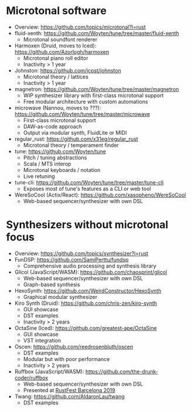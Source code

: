 # Microtonal software

- Overview: https://github.com/topics/microtonal?l=rust
- fluid-xenth: https://github.com/Woyten/tune/tree/master/fluid-xenth
  - Microtonal soundfont renderer
- Harmoxen (Druid, moves to Iced): https://github.com/Azorlogh/harmoxen
  - Microtonal piano roll editor
  - Inactivity > 1 year
- Johnston: https://github.com/jcpst/johnston
  - Microtonal theory / lattices
  - Inactivity > 1 year
- magnetron: https://github.com/Woyten/tune/tree/master/magnetron
  - WIP synthesizer library with first-class microtonal support
  - Free modular architecture with custom automations
- microwave (Nannou, moves to ???): https://github.com/Woyten/tune/tree/master/microwave
  - First-class microtonal support
  - DAW-as-code approach
  - Output via modular synth, FluidLite or MIDI
- regular_rust: https://github.com/x31eq/regular_rust
  - Microtonal theory / temperament finder
- tune: https://github.com/Woyten/tune
  - Pitch / tuning abstractions
  - Scala / MTS interop
  - Microtonal keyboards / notation
  - Live retuning
- tune-cli: https://github.com/Woyten/tune/tree/master/tune-cli
  - Exposes most of tune's features as a CLI or web tool
- WereSoCool (Actix/React): https://github.com/xasopheno/WereSoCool
  - Web-based sequencer/synthesizer with own DSL

# Synthesizers without microtonal focus

- Overview: https://github.com/topics/synthesizer?l=rust
- FunDSP: https://github.com/SamiPerttu/fundsp
  - Comprehensive audio processing and synthesis library
- Glicol (JavaScript/WASM): https://github.com/chaosprint/glicol
  - Web-based sequencer/synthesizer with own DSL
  - Graph-based synthesis
- HexoSynth: https://github.com/WeirdConstructor/HexoSynth
  - Graphical modular synthesizer
- Kiro Synth (Druid): https://github.com/chris-zen/kiro-synth
  - GUI showcase
  - DST examples
  - Inactivity > 2 years
- OctaSine (Iced): https://github.com/greatest-ape/OctaSine
  - GUI showcase
  - VST integration
- Oscen: https://github.com/reedrosenbluth/oscen
  - DST examples
  - Modular but with poor performance
  - Inactivity > 2 years
- Ruffbox (JavaScript/WASM): https://github.com/the-drunk-coder/ruffbox
  - Web-based sequencer/synthesizer with own DSL
  - Presented at [RustFest Barcelona 2019](https://www.youtube.com/watch?v=fCFPl2LrzJc)
- Twang: https://github.com/AldaronLau/twang
  - DST examples
